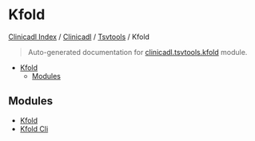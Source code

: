 # Kfold

[Clinicadl Index](../../../README.md#clinicadl-index) /
[Clinicadl](../../index.md#clinicadl) /
[Tsvtools](../index.md#tsvtools) /
Kfold

> Auto-generated documentation for [clinicadl.tsvtools.kfold](../../../../clinicadl/tsvtools/kfold/__init__.py) module.

- [Kfold](#kfold)
  - [Modules](#modules)

## Modules

- [Kfold](./kfold.md)
- [Kfold Cli](./kfold_cli.md)